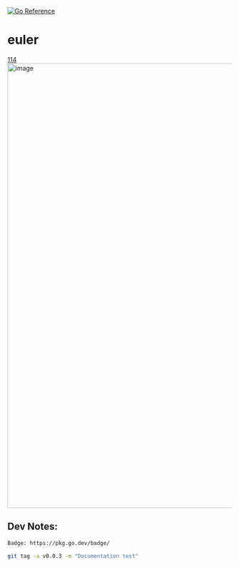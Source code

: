 [![Go Reference](https://pkg.go.dev/badge/github.com/cwxstat/euler.svg)](https://pkg.go.dev/github.com/cwxstat/euler)
# euler

[114](https://projecteuler.net/problem=114)
<img width="996" alt="image" src="https://user-images.githubusercontent.com/755710/183127473-0a1f57ac-8871-4c9c-9f78-f35e56d629a3.png">


## Dev Notes:

```bash
Badge: https://pkg.go.dev/badge/

git tag -a v0.0.3 -m "Documentation test"

```